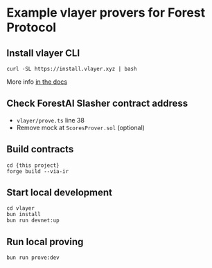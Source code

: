 # Example vlayer provers for Forest Protocol

## Install vlayer CLI 
```shell
curl -SL https://install.vlayer.xyz | bash
```
More info [in the docs](https://book.vlayer.xyz/getting-started/installation.html)

## Check ForestAI Slasher contract address 
- `vlayer/prove.ts` line 38
- Remove mock at `ScoresProver.sol` (optional)

## Build contracts

```shell
cd {this project}
forge build --via-ir
```

## Start local development 
```shell
cd vlayer
bun install
bun run devnet:up
```

## Run local proving
```shell
bun run prove:dev
```